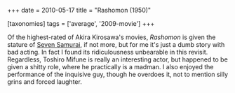 +++
date = 2010-05-17
title = "Rashomon (1950)"

[taxonomies]
tags = ['average', '2009-movie']
+++

Of the highest-rated of Akira Kirosawa\'s movies, *Rashomon* is given
the stature of [Seven Samurai], if not more, but for me it\'s just a
dumb story with bad acting. In fact I found its ridiculousness
unbearable in this revisit. Regardless, Toshiro Mifune is really an
interesting actor, but happened to be given a shitty role, where he
practically is a madman. I also enjoyed the performance of the inquisive
guy, though he overdoes it, not to mention silly grins and forced
laughter.

  [Seven Samurai]: http://movies.tshepang.net/seven-samurai-1954
